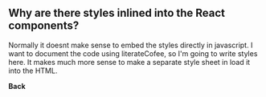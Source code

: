 ## Why are there styles inlined into the React components?

Normally it doesnt make sense to embed the styles directly in javascript.
I want to document the code using literateCofee, so I'm going to
write styles here.  It makes much more sense to make a separate style
sheet in load it into the HTML.

**Back**

